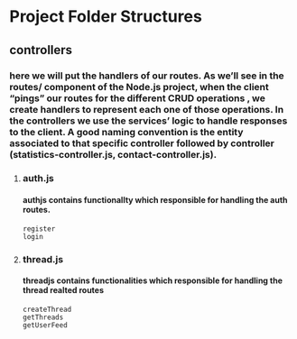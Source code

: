 # Project Folder Structures

## **controllers**

### here we will put the handlers of our routes. As we’ll see in the routes/ component of the Node.js project, when the client “pings” our routes for the different CRUD operations , we create handlers to represent each one of those operations. In the controllers we use the services’ logic to handle responses to the client. A good naming convention is the entity associated to that specific controller followed by controller (statistics-controller.js, contact-controller.js).

1.  ### **auth.js**

    #### authjs contains functionallty which responsible for handling the auth routes.

        register
        login

2.  ### **thread.js**

    #### threadjs contains functionalities which responsible for handling the thread realted routes

        createThread
        getThreads
        getUserFeed
